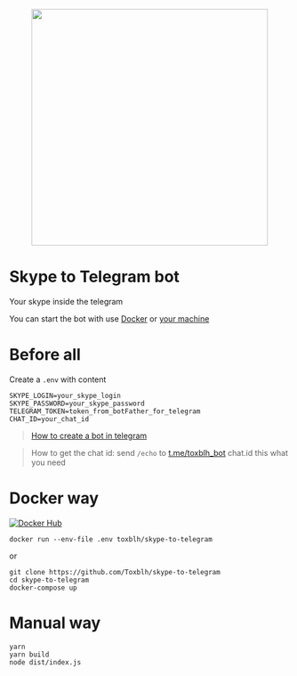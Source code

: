 <p align="center">
    <img width="425px" src="https://github.com/Toxblh/skype-to-telegram/blob/master/images/SkypeToTelegram.png" />
</p>

# Skype to Telegram bot

Your skype inside the telegram

You can start the bot with use [Docker](#Docker-way) or [your machine](#Manual-way)

# Before all

Create a `.env` with content

```
SKYPE_LOGIN=your_skype_login
SKYPE_PASSWORD=your_skype_password
TELEGRAM_TOKEN=token_from_botFather_for_telegram
CHAT_ID=your_chat_id
```
> [How to create a bot in telegram](https://www.sohamkamani.com/blog/2016/09/21/making-a-telegram-bot/)

> How to get the chat id: send `/echo` to [t.me/toxblh_bot](https://t.me/toxblh_bot) chat.id this what you need

# Docker way

[![Docker Hub](http://dockeri.co/image/toxblh/skype-to-telegram)](https://cloud.docker.com/u/toxblh/repository/docker/toxblh/skype-to-telegram)

```shell
docker run --env-file .env toxblh/skype-to-telegram
```

or

```shell
git clone https://github.com/Toxblh/skype-to-telegram
cd skype-to-telegram
docker-compose up
```

# Manual way

```shell
yarn
yarn build
node dist/index.js
```
